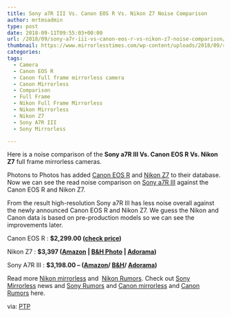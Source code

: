 ```yaml
---
title: Sony a7R III Vs. Canon EOS R Vs. Nikon Z7 Noise Comparison
author: mrtmsadmin
type: post
date: 2018-09-11T09:55:03+00:00
url: /2018/09/sony-a7r-iii-vs-canon-eos-r-vs-nikon-z7-noise-comparison/
thumbnail: https://www.mirrorlesstimes.com/wp-content/uploads/2018/09/read-noise-a7r-iii-vs-eos-r-vs-z7.jpg
categories:
tags:
  - Camera
  - Canon EOS R
  - Canon full frame mirrorless camera
  - Canon Mirrorless
  - Comparison
  - Full Frame
  - Nikon Full Frame Mirrorless
  - Nikon Mirrorless
  - Nikon Z7
  - Sony A7R III
  - Sony Mirrorless

---
```

Here is a noise comparison of the **Sony a7R III Vs. Canon EOS R Vs. Nikon Z7** full frame mirrorless cameras.

Photons to Photos has added <a href="https://www.mirrorlesstimes.com/tags/canon-eos-r/" target="_blank" rel="noopener">Canon EOS R</a> and [Nikon Z7][1] to their database. Now we can see the read noise comparison on <a href="https://www.mirrorlesstimes.com/tags/sony-a7r-iii/" target="_blank" rel="noopener">Sony a7R III</a> against the Canon EOS R and Nikon Z7.

From the result high-resolution Sony a7R III has less noise overall against the newly announced Canon EOS R and Nikon Z7. We guess the Nikon and Canon data is based on pre-production models so we can see the improvements later.  
<!--more-->

Canon EOS R : **$2,299.00 (<a href="https://www.bhphotovideo.com/c/product/1433710-REG/canon_eos_r_mirrorless_digital.html/BI/20175/KBID/14249/" target="_blank" rel="noopener">check price</a>)**

Nikon Z7 : **$3,397 (<a href="https://www.amazon.com/s/gp/search/ref=sr_nr_p_n_availability_1?fst=p90x%3A1&rh=n%3A172282%2Cn%3A502394%2Ck%3Anikon+z7%2Cp_n_availability%3A1248801011&keywords=nikon+z7&ie=UTF8&qid=1534991696&tag=daicamnew-20" target="_blank" rel="nofollow external noopener noreferrer" data-wpel-link="external" data-amzn-asin="1534991696">Amazon</a> | <a href="https://www.bhphotovideo.com/c/search?InitialSearch=yes&N=0&Ntt=Nikon+Z7&Top+Nav-Search=&sts=ma&BI=20175&KBID=14249" target="_blank" rel="nofollow external noopener noreferrer" data-wpel-link="external">B&H Photo</a> | <a href="https://adorama.evyy.net/c/63923/51926/1036?u=https%3A%2F%2Fwww.adorama.com%2Fl%2F%3Fsearchinfo%3DNikon%2BZ7" target="_blank" rel="nofollow external noopener noreferrer" data-wpel-link="external">Adorama</a>)**

Sony A7R III : **$3,198.00 – (<a href="https://aax-us-east.amazon-adsystem.com/x/c/QuxMpfsOAG4bJs1BIYR1-YMAAAFf1Fo0IgEAAAFKATET3iY/https://assoc-redirect.amazon.com/g/r/http://amzn.to/2AUniPD/ref=as_at?linkCode=w61&imprToken=loINgziut6vI9OjS6RWbNg&slotNum=0" target="_blank" rel="nofollow external noopener noreferrer" data-wpel-link="external">Amazon</a>/ <a href="https://www.bhphotovideo.com/c/product/1369441-REG/sony_ilce7rm2_b_alpha_a7r_iii_mirrorless.html/BI/20175/KBID/14249" target="_blank" rel="nofollow external noopener noreferrer" data-wpel-link="external">B&H</a>/ <a href="https://adorama.evyy.net/c/63923/51926/1036?u=https%3A%2F%2Fwww.adorama.com%2Fsearchsite%2Fdefault.aspx%3Fsearchinfo%3Dsony%2Ba7r%2Biii" target="_blank" rel="nofollow external noopener noreferrer" data-wpel-link="external">Adorama</a>)**

Read more [Nikon mirrorless][2] and  <a href="https://www.dailycameranews.com/tag/nikon-rumors/" target="_blank" rel="noopener">Nikon Rumors</a>. Check out <a href="https://www.mirrorlesstimes.com/tags/sony-mirrorless/" target="_blank" rel="noopener">Sony Mirrorless</a> news and <a href="https://www.dailycameranews.com/tag/sony-rumors/" target="_blank" rel="noopener">Sony Rumors</a> and [Canon mirrorless][3] and <a href="https://www.dailycameranews.com/tag/canon-rumors/" target="_blank" rel="noopener">Canon Rumors</a> here.

via: <a href="http://www.photonstophotos.net/Charts/RN_ADU.htm#Canon%20EOS%20R_14,Nikon%20Z%207_14(p),Sony%20ILCE-7RM3_14" target="_new" rel="nofollow" data-wpel-link="external">PTP</a>

 [1]: https://www.mirrorlesstimes.com/tags/nikon-z7/
 [2]: https://www.mirrorlesstimes.com/tags/nikon-mirrorless/
 [3]: https://www.mirrorlesstimes.com/tags/canon-mirrorless/
